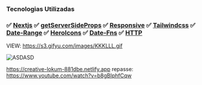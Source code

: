 ### Tecnologias Utilizadas

### ✅ [Nextjs](https://nextjs.org/) ✅ [getServerSideProps](https://nextjs.org/docs/basic-features/data-fetching/get-server-side-props) ✅ [Responsive](https://tailwindcss.com/docs/screens) ✅ [Tailwindcss](https://tailwindcss.com/) ✅ [Date-Range](https://www.npmjs.com/package/react-date-range)   ✅ [HeroIcons](https://heroicons.com/) ✅ [Date-Fns](https://date-fns.org/) ✅ [HTTP](https://nodejs.org/api/https.html)  

VIEW: https://s3.gifyu.com/images/KKKLLL.gif

![ASDASD](https://user-images.githubusercontent.com/38596921/215680075-a14e2e5d-afe5-45b7-834e-a727c151e4fa.png)

https://creative-lokum-881dbe.netlify.app
repasse: https://www.youtube.com/watch?v=b8gBIphfCqw

